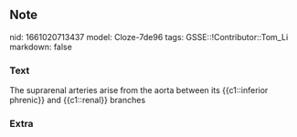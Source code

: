 ## Note
nid: 1661020713437
model: Cloze-7de96
tags: GSSE::!Contributor::Tom_Li
markdown: false

### Text
<div>
  The suprarenal arteries arise from the aorta between its
  {{c1::inferior phrenic}} and {{c1::renal}} branches
</div>

### Extra


